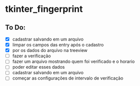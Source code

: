 # tkinter_fingerprint



## To Do:
- [X] cadastrar salvando em um arquivo
- [X] limpar os campos das entry após o cadastro
- [X] por os dados do arquivo na treeview
- [ ] fazer a verificação
- [ ] fazer um arquivo mostrando quem foi verificado e o horario
- [ ] poder editar esses dados
- [ ] cadastrar salvando em um arquivo
- [ ] começar as configurações de intervalo de verificação
